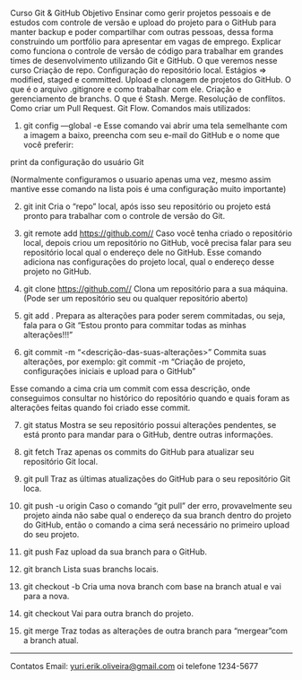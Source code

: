 Curso Git & GitHub
Objetivo
Ensinar como gerir projetos pessoais e de estudos com controle de versão e upload do projeto para o GitHub para manter backup e poder compartilhar com outras pessoas, dessa forma construindo um portfólio para apresentar em vagas de emprego.
Explicar como funciona o controle de versão de código para trabalhar em grandes times de desenvolvimento utilizando Git e GitHub.
O que veremos nesse curso
Criação de repo.
Configuração do repositório local.
Estágios ⇒ modified, staged e committed.
Upload e clonagem de projetos do GitHub.
O que é o arquivo .gitignore e como trabalhar com ele.
Criação e gerenciamento de branchs.
O que é Stash.
Merge.
Resolução de conflitos.
Como criar um Pull Request.
Git Flow.
Comandos mais utilizados:

1. git config —global -e
   Esse comando vai abrir uma tela semelhante com a imagem a baixo, preencha com seu e-mail do GitHub e o nome que você preferir:

print da configuração do usuário Git

(Normalmente configuramos o usuario apenas uma vez, mesmo assim mantive esse comando na lista pois é uma configuração muito importante)

2. git init
   Cria o “repo” local, após isso seu repositório ou projeto está pronto para trabalhar com o controle de versão do Git.

3. git remote add https://github.com//
   Caso você tenha criado o repositório local, depois criou um repositório no GitHub, você precisa falar para seu repositório local qual o endereço dele no GitHub. Esse comando adiciona nas configurações do projeto local, qual o endereço desse projeto no GitHub.

4. git clone https://github.com//
   Clona um repositório para a sua máquina. (Pode ser um repositório seu ou qualquer repositório aberto)

5. git add .
   Prepara as alterações para poder serem commitadas, ou seja, fala para o Git “Estou pronto para commitar todas as minhas alterações!!!”

6. git commit -m “<descrição-das-suas-alterações>”
   Commita suas alterações, por exemplo: git commit -m “Criação de projeto, configurações iniciais e upload para o GitHub”

Esse comando a cima cria um commit com essa descrição, onde conseguimos consultar no histórico do repositório quando e quais foram as alterações feitas quando foi criado esse commit.

7. git status
   Mostra se seu repositório possui alterações pendentes, se está pronto para mandar para o GitHub, dentre outras informações.

8. git fetch
   Traz apenas os commits do GitHub para atualizar seu repositório Git local.

9. git pull
   Traz as últimas atualizações do GitHub para o seu repositório Git loca.

10. git push -u origin
    Caso o comando “git pull” der erro, provavelmente seu projeto ainda não sabe qual o endereço da sua branch dentro do projeto do GitHub, então o comando a cima será necessário no primeiro upload do seu projeto.

11. git push
    Faz upload da sua branch para o GitHub.

12. git branch
    Lista suas branchs locais.

13. git checkout -b
    Cria uma nova branch com base na branch atual e vai para a nova.

14. git checkout
    Vai para outra branch do projeto.

15. git merge
    Traz todas as alterações de outra branch para “mergear”com a branch atual.

---

Contatos
Email: yuri.erik.oliveira@gmail.com oi
telefone 1234-5677
